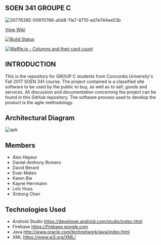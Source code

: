 ## SOEN 341 GROUPE C

![30776385-00970768-a0d8-11e7-8710-ad7e744ee53b](https://user-images.githubusercontent.com/22185426/31207011-8ea4b586-a949-11e7-8647-9d1c8336db40.png)

[View Wiki](https://github.com/davidberard2/SOEN341GROUPC/wiki)

[![Build Status](https://travis-ci.org/freeCodeCamp/how-to-contribute-to-open-source.svg?branch=master)](https://travis-ci.org/freeCodeCamp/how-to-contribute-to-open-source)

[![Waffle.io - Columns and their card count](https://badge.waffle.io/davidberard2/SOEN341GROUPC.svg?columns=all)](http://waffle.io/davidberard2/SOEN341GROUPC)

## INTRODUCTION
This is the repository for GROUP C students from Concordia University's Fall 2017 SOEN 341 course. The project contained is a classified site software to be used by the public to buy, as well as to sell, goods and services. All discussion and documentation concerning the project can be found in this GitHub repository. The software process used to develop the product is the agile methodology.

## Architectural Diagram
![apk](https://user-images.githubusercontent.com/22185426/32976646-57b0d8bc-cbe9-11e7-83bc-87eb881424b6.png)

## Members 

* Alex Hayeur
* Daniel-Anthony Romero 
* David Bérard
* Evan Mateo
* Karen Bie
* Kayne Herrmann
* Loïc Huss
* Xintong Chen

## Technologies Used

* Android Studio https://developer.android.com/studio/index.html
* Firebase https://firebase.google.com
* Java http://www.oracle.com/technetwork/java/index.html
* XML https://www.w3.org/XML/
